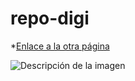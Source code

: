 # repo-digi

*[Enlace a la otra página](otro.md)

![Descripción de la imagen](assets/https://github.com/Samuelsanchez28/repo-digi/blob/main/assets/f.elconfidencial.com_original_36a_e15_4ac_36ae154acded8663e9bd0402a78ab17f.jpg)
